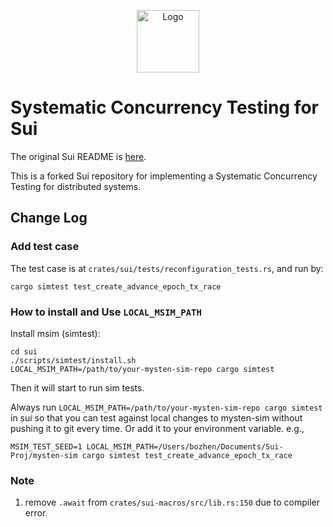 <p align="center">
<img src="https://github.com/MystenLabs/sui/blob/main/doc/static/Sui_Icon_Brand.png" alt="Logo" width="100" height="100">
</p>

# Systematic Concurrency Testing for Sui

The original Sui README is [here](https://github.com/MystenLabs/sui/blob/main/README.md). 

This is a forked Sui repository for implementing a Systematic Concurrency Testing for distributed systems.

## Change Log

### Add test case

The test case is at `crates/sui/tests/reconfiguration_tests.rs`, and run by:

```shell
cargo simtest test_create_advance_epoch_tx_race
```

### How to install and Use `LOCAL_MSIM_PATH`

Install msim (simtest):
```shell
cd sui
./scripts/simtest/install.sh
LOCAL_MSIM_PATH=/path/to/your-mysten-sim-repo cargo simtest
```
Then it will start to run sim tests.

Always run `LOCAL_MSIM_PATH=/path/to/your-mysten-sim-repo cargo simtest` in sui so that you can test against local changes to mysten-sim without pushing it to git every time.
Or add it to your environment variable. e.g.,
```shell
MSIM_TEST_SEED=1 LOCAL_MSIM_PATH=/Users/bozhen/Documents/Sui-Proj/mysten-sim cargo simtest test_create_advance_epoch_tx_race
```




### Note
1. remove `.await` from `crates/sui-macros/src/lib.rs:150` due to compiler error.
